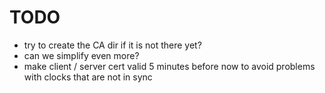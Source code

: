 # TODO

- try to create the CA dir if it is not there yet?
- can we simplify even more?
- make client / server cert valid 5 minutes before now to avoid problems
  with clocks that are not in sync